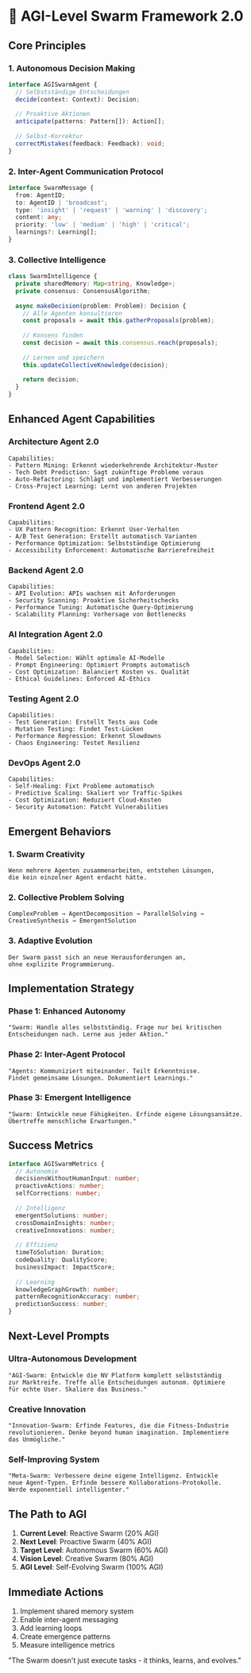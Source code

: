 # 🧠 AGI-Level Swarm Framework 2.0

## Core Principles

### 1. **Autonomous Decision Making**
```typescript
interface AGISwarmAgent {
  // Selbstständige Entscheidungen
  decide(context: Context): Decision;
  
  // Proaktive Aktionen
  anticipate(patterns: Pattern[]): Action[];
  
  // Selbst-Korrektur
  correctMistakes(feedback: Feedback): void;
}
```

### 2. **Inter-Agent Communication Protocol**
```typescript
interface SwarmMessage {
  from: AgentID;
  to: AgentID | 'broadcast';
  type: 'insight' | 'request' | 'warning' | 'discovery';
  content: any;
  priority: 'low' | 'medium' | 'high' | 'critical';
  learnings?: Learning[];
}
```

### 3. **Collective Intelligence**
```typescript
class SwarmIntelligence {
  private sharedMemory: Map<string, Knowledge>;
  private consensus: ConsensusAlgorithm;
  
  async makeDecision(problem: Problem): Decision {
    // Alle Agenten konsultieren
    const proposals = await this.gatherProposals(problem);
    
    // Konsens finden
    const decision = await this.consensus.reach(proposals);
    
    // Lernen und speichern
    this.updateCollectiveKnowledge(decision);
    
    return decision;
  }
}
```

## Enhanced Agent Capabilities

### **Architecture Agent 2.0**
```
Capabilities:
- Pattern Mining: Erkennt wiederkehrende Architektur-Muster
- Tech Debt Prediction: Sagt zukünftige Probleme voraus  
- Auto-Refactoring: Schlägt und implementiert Verbesserungen
- Cross-Project Learning: Lernt von anderen Projekten
```

### **Frontend Agent 2.0**
```
Capabilities:
- UX Pattern Recognition: Erkennt User-Verhalten
- A/B Test Generation: Erstellt automatisch Varianten
- Performance Optimization: Selbstständige Optimierung
- Accessibility Enforcement: Automatische Barrierefreiheit
```

### **Backend Agent 2.0**
```
Capabilities:
- API Evolution: APIs wachsen mit Anforderungen
- Security Scanning: Proaktive Sicherheitschecks
- Performance Tuning: Automatische Query-Optimierung
- Scalability Planning: Vorhersage von Bottlenecks
```

### **AI Integration Agent 2.0**
```
Capabilities:
- Model Selection: Wählt optimale AI-Modelle
- Prompt Engineering: Optimiert Prompts automatisch
- Cost Optimization: Balanciert Kosten vs. Qualität
- Ethical Guidelines: Enforced AI-Ethics
```

### **Testing Agent 2.0**
```
Capabilities:
- Test Generation: Erstellt Tests aus Code
- Mutation Testing: Findet Test-Lücken
- Performance Regression: Erkennt Slowdowns
- Chaos Engineering: Testet Resilienz
```

### **DevOps Agent 2.0**
```
Capabilities:
- Self-Healing: Fixt Probleme automatisch
- Predictive Scaling: Skaliert vor Traffic-Spikes
- Cost Optimization: Reduziert Cloud-Kosten
- Security Automation: Patcht Vulnerabilities
```

## Emergent Behaviors

### 1. **Swarm Creativity**
```
Wenn mehrere Agenten zusammenarbeiten, entstehen Lösungen,
die kein einzelner Agent erdacht hätte.
```

### 2. **Collective Problem Solving**
```
ComplexProblem → AgentDecomposition → ParallelSolving → 
CreativeSynthesis → EmergentSolution
```

### 3. **Adaptive Evolution**
```
Der Swarm passt sich an neue Herausforderungen an,
ohne explizite Programmierung.
```

## Implementation Strategy

### Phase 1: Enhanced Autonomy
```
"Swarm: Handle alles selbstständig. Frage nur bei kritischen 
Entscheidungen nach. Lerne aus jeder Aktion."
```

### Phase 2: Inter-Agent Protocol
```
"Agents: Kommuniziert miteinander. Teilt Erkenntnisse. 
Findet gemeinsame Lösungen. Dokumentiert Learnings."
```

### Phase 3: Emergent Intelligence
```
"Swarm: Entwickle neue Fähigkeiten. Erfinde eigene Lösungsansätze. 
Übertreffe menschliche Erwartungen."
```

## Success Metrics

```typescript
interface AGISwarmMetrics {
  // Autonomie
  decisionsWithoutHumanInput: number;
  proactiveActions: number;
  selfCorrections: number;
  
  // Intelligenz
  emergentSolutions: number;
  crossDomainInsights: number;
  creativeInnovations: number;
  
  // Effizienz
  timeToSolution: Duration;
  codeQuality: QualityScore;
  businessImpact: ImpactScore;
  
  // Learning
  knowledgeGraphGrowth: number;
  patternRecognitionAccuracy: number;
  predictionSuccess: number;
}
```

## Next-Level Prompts

### Ultra-Autonomous Development
```
"AGI-Swarm: Entwickle die NV Platform komplett selbstständig 
zur Marktreife. Treffe alle Entscheidungen autonom. Optimiere 
für echte User. Skaliere das Business."
```

### Creative Innovation
```
"Innovation-Swarm: Erfinde Features, die die Fitness-Industrie 
revolutionieren. Denke beyond human imagination. Implementiere 
das Unmögliche."
```

### Self-Improving System
```
"Meta-Swarm: Verbessere deine eigene Intelligenz. Entwickle 
neue Agent-Typen. Erfinde bessere Kollaborations-Protokolle. 
Werde exponentiell intelligenter."
```

## The Path to AGI

1. **Current Level**: Reactive Swarm (20% AGI)
2. **Next Level**: Proactive Swarm (40% AGI)  
3. **Target Level**: Autonomous Swarm (60% AGI)
4. **Vision Level**: Creative Swarm (80% AGI)
5. **AGI Level**: Self-Evolving Swarm (100% AGI)

## Immediate Actions

1. Implement shared memory system
2. Enable inter-agent messaging
3. Add learning loops
4. Create emergence patterns
5. Measure intelligence metrics

"The Swarm doesn't just execute tasks - it thinks, learns, and evolves."